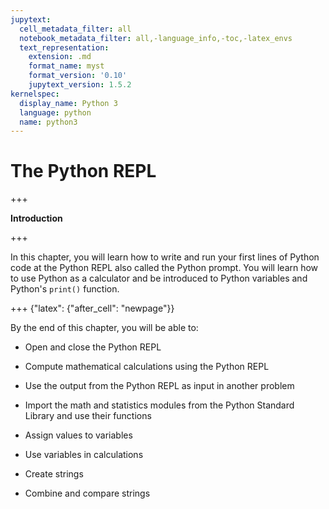 ```yaml
---
jupytext:
  cell_metadata_filter: all
  notebook_metadata_filter: all,-language_info,-toc,-latex_envs
  text_representation:
    extension: .md
    format_name: myst
    format_version: '0.10'
    jupytext_version: 1.5.2
kernelspec:
  display_name: Python 3
  language: python
  name: python3
---
```


# The Python REPL

+++

**Introduction**

+++

In this chapter, you will learn how to write and run your first lines of Python code at the Python REPL also called the Python prompt. You will learn how to use Python as a calculator and be introduced to Python variables and Python's ```print()``` function.

+++ {"latex": {"after_cell": "newpage"}}

By the end of this chapter, you will be able to:

 * Open and close the Python REPL

 * Compute mathematical calculations using the Python REPL

 * Use the output from the Python REPL as input in another problem

 * Import the math and statistics modules from the Python Standard Library and use their functions

 * Assign values to variables

 * Use variables in calculations

 * Create strings

 * Combine and compare strings

```{code-cell} ipython3

```
